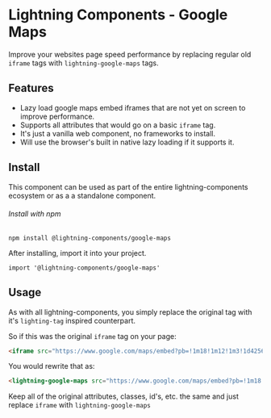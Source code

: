 # Lightning Components - Google Maps

Improve your websites page speed performance by replacing regular old `iframe` tags with `lightning-google-maps` tags.

## Features

- Lazy load google maps embed iframes that are not yet on screen to improve performance.
- Supports all attributes that would go on a basic `iframe` tag.
- It's just a vanilla web component, no frameworks to install.
- Will use the browser's built in native lazy loading if it supports it.

## Install

This component can be used as part of the entire lightning-components ecosystem or as a a standalone component.

###### Install with npm

```
npm install @lightning-components/google-maps
```

After installing, import it into your project.

```
import '@lightning-components/google-maps'
```

## Usage

As with all lightning-components, you simply replace the original tag with it's `lighting-tag` inspired counterpart.

So if this was the original `iframe` tag on your page:
```html
<iframe src="https://www.google.com/maps/embed?pb=!1m18!1m12!1m3!1d42562.2757072101!2d-75.15273957606611!3d39.94151589949284!2m3!1f0!2f0!3f0!3m2!1i1024!2i768!4f13.1!3m3!1m2!1s0x89c6c8830b04502f%3A0xce39e053fb81ef23!2sLiberty%20Bell!5e0!3m2!1sen!2sus!4v1574103352377!5m2!1sen!2sus" width="600" height="450" frameborder="0" style="border:0;" allowfullscreen=""></iframe>
```
You would rewrite that as:
```html
<lightning-google-maps src="https://www.google.com/maps/embed?pb=!1m18!1m12!1m3!1d42562.2757072101!2d-75.15273957606611!3d39.94151589949284!2m3!1f0!2f0!3f0!3m2!1i1024!2i768!4f13.1!3m3!1m2!1s0x89c6c8830b04502f%3A0xce39e053fb81ef23!2sLiberty%20Bell!5e0!3m2!1sen!2sus!4v1574103352377!5m2!1sen!2sus" width="600" height="450" frameborder="0" style="border:0;" allowfullscreen=""></lightning-google-maps>
```

Keep all of the original attributes, classes, id's, etc. the same and just replace `iframe` with `lightning-google-maps`
